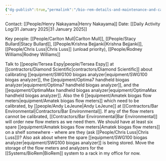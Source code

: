 ```yaml
---
{"dg-publish":true,"permalink":"/bio-rem-details-and-maintenance-and-calibration-plan/","noteIcon":"","created":"2025-01-31T13:50:03.791-06:00"}
---
```


Contact: [[People/Henry Nakayama\|Henry Nakayama]]
Date: [[Daily Activity Log/31 January 2025\|31 January 2025]]

Key people: [[People/Carlton Mull\|Carlton Mull]], [[People/Stacy Bullard\|Stacy Bullard]], [[People/Krishna Bejjanki\|Krishna Bejjanki]], [[People/Chris Luss\|Chris Luss]] (unload priority), [[People/Rodney Williams\|Rodney Williams]]

Talk to [[people/Tersea Espy\|people/Tersea Espy]] at [[contractors/Diamond Scientific\|contractors/Diamond Scientific]] about calibrating [[equipment/SWG100 biogas analyzer\|equipment/SWG100 biogas analyzer]], the [[equipment/Optima7 handheld biogas analyzer\|equipment/Optima7 handheld biogas analyzer]], and the [[equipment/OptimaMax handheld biogas analyzer\|equipment/OptimaMax handheld biogas analyzer]]. Also the 6 [[equipment/Amatek biogas flow meters\|equipment/Amatek biogas flow meters]] which need to be calibrated, by [[people/Andy LeJeune\|Andy LeJeune]] at [[Contractors/Bar Environmental\|Contractors/Bar Environmental]]. If any of the flow meters cannot be calibrated, [[Contractors/Bar Environmental\|Bar Environmental]] will order new flow meters as we need them. We should have at least six spare [[equipment/Amatek biogas flow meters\|Amatek biogas flow meters]] on a shelf somewhere - where are they (ask [[People/Chris Luss\|Chris Luss]])? Also ask about where the spare [[equipment/SWG100 biogas analyzer\|equipment/SWG100 biogas analyzer]] is being stored. Move the storage of the flow meters and analyzers for the [[Systems/BioRem\|BioRem]] system to a rack in my office for now.
